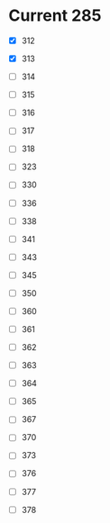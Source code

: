 # Current 285

- [x] 312
- [x] 313
- [ ] 314
- [ ] 315
- [ ] 316

- [ ] 317
- [ ] 318
- [ ] 323
- [ ] 330
- [ ] 336

- [ ] 338
- [ ] 341
- [ ] 343
- [ ] 345
- [ ] 350

- [ ] 360
- [ ] 361
- [ ] 362
- [ ] 363
- [ ] 364

- [ ] 365
- [ ] 367
- [ ] 370
- [ ] 373
- [ ] 376

- [ ] 377
- [ ] 378
